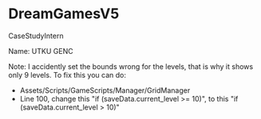 # DreamGamesV5
 CaseStudyIntern

 Name: UTKU GENC

 Note: I accidently set the bounds wrong for the levels, that is why it shows only 9 levels. To fix this you can do:
  - Assets/Scripts/GameScripts/Manager/GridManager
  - Line 100, change this "if (saveData.current_level >= 10)", to this "if (saveData.current_level > 10)"
